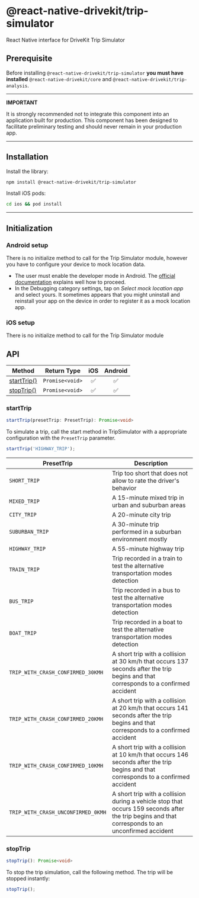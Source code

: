 # @react-native-drivekit/trip-simulator

React Native interface for DriveKit Trip Simulator

## Prerequisite

Before installing `@react-native-drivekit/trip-simulator` **you must have installed** `@react-native-drivekit/core` and `@react-native-drivekit/trip-analysis`.

---

**IMPORTANT**

It is strongly recommended not to integrate this component into an application built for production. This component has been designed to facilitate preliminary testing and should never remain in your production app.

---

## Installation

Install the library:

```sh
npm install @react-native-drivekit/trip-simulator
```

Install iOS pods:

```sh
cd ios && pod install
```

---

## Initialization

### Android setup

There is no initialize method to call for the Trip Simulator module, however you have to configure your device to mock location data.

- The user must enable the developer mode in Android. The [official documentation](https://developer.android.com/studio/debug/dev-options#enable) explains well how to proceed.
- In the Debugging category settings, tap on _Select mock location app_ and select yours. It sometimes appears that you might uninstall and reinstall your app on the device in order to register it as a mock location app.

### iOS setup

There is no initialize method to call for the Trip Simulator module

## API

| Method                    | Return Type     | iOS | Android |
| ------------------------- | --------------- | :-: | :-----: |
| [startTrip()](#starttrip) | `Promise<void>` | ✅  |   ✅    |
| [stopTrip()](#stoptrip)   | `Promise<void>` | ✅  |   ✅    |

### startTrip

```typescript
startTrip(presetTrip: PresetTrip): Promise<void>
```

To simulate a trip, call the start method in TripSimulator with a appropriate configuration with the `PresetTrip` parameter.

```typescript
startTrip('HIGHWAY_TRIP');
```

| PresetTrip                          | Description
| ----------------------------------- | ---------------------- |
| `SHORT_TRIP`                        |  Trip too short that does not allow to rate the driver's behavior |
| `MIXED_TRIP`                        |  A 15-minute mixed trip in urban and suburban areas |
| `CITY_TRIP`                         |  A 20-minute city trip |
| `SUBURBAN_TRIP`                     |  A 30-minute trip performed in a suburban environment mostly |
| `HIGHWAY_TRIP`                      |  A 55-minute highway trip |
| `TRAIN_TRIP`                        |  Trip recorded in a train to test the alternative transportation modes detection |
| `BUS_TRIP`                          |  Trip recorded in a bus to test the alternative transportation modes detection |
| `BOAT_TRIP`                         |  Trip recorded in a boat to test the alternative transportation modes detection |
| `TRIP_WITH_CRASH_CONFIRMED_30KMH`   |  A short trip with a collision at 30 km/h that occurs 137 seconds after the trip begins and that corresponds to a confirmed accident |
| `TRIP_WITH_CRASH_CONFIRMED_20KMH`   | A short trip with a collision at 20 km/h that occurs 141 seconds after the trip begins and that corresponds to a confirmed accident |
| `TRIP_WITH_CRASH_CONFIRMED_10KMH`   | A short trip with a collision at 10 km/h that occurs 146 seconds after the trip begins and that corresponds to a confirmed accident |
| `TRIP_WITH_CRASH_UNCONFIRMED_0KMH`  | A short trip with a collision during a vehicle stop that occurs 159 seconds after the trip begins and that corresponds to an unconfirmed accident |



### stopTrip

```typescript
stopTrip(): Promise<void>
```

To stop the trip simulation, call the following method. The trip will be stopped instantly:

```typescript
stopTrip();
```
